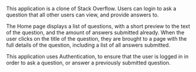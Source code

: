 This application is a clone of Stack Overflow.
Users can login to ask a question that all other users can view, and provide answers to.

The Home page displays a list of questions, with a short preview to the text of the question, and the amount of answers submitted already.
When the user clicks on the title of the question, they are brought to a page with the full details of the question, including a list of all answers submitted.

This application uses Authentication, to ensure that the user is logged in in order to ask a question, or answer a previously submitted question.
